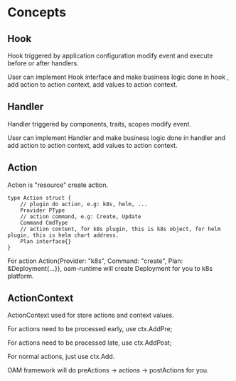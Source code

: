 # Concepts

## Hook
Hook triggered by application configuration modify event and execute before or after handlers.

User can implement Hook interface and make business logic done in hook , add action to action context, add values to action context.

## Handler
Handler triggered by components, traits, scopes modify event.

User can implement Handler and make business logic done in handler and add action to action context, add values to action context.

## Action

Action is "resource" create action.

```
type Action struct {
	// plugin do action, e.g: k8s, helm, ...
	Provider PType
	// action command, e.g: Create, Update
	Command CmdType
	// action content, for k8s plugin, this is k8s object, for helm plugin, this is helm chart address.
	Plan interface{}
}
```

For action Action{Provider: "k8s", Command: "create", Plan: &Deployment{...}}, oam-runtime will create Deployment for you to k8s platform.


## ActionContext

ActionContext used for store actions and context values.

For actions need to be processed early, use ctx.AddPre; 

For actions need to be processed late, use ctx.AddPost;

For normal actions, just use ctx.Add.

OAM framework will do preActions -> actions -> postActions for you.

